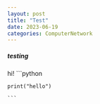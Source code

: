 ```yaml
---
layout: post
title: "Test"
date: 2023-06-19
categories: ComputerNetwork
---
```


<!-- prettier-ignore-start -->
##### testing
hi!
    ```python  

    print("hello")  

    ```  

<!-- prettier-ignore-end -->
